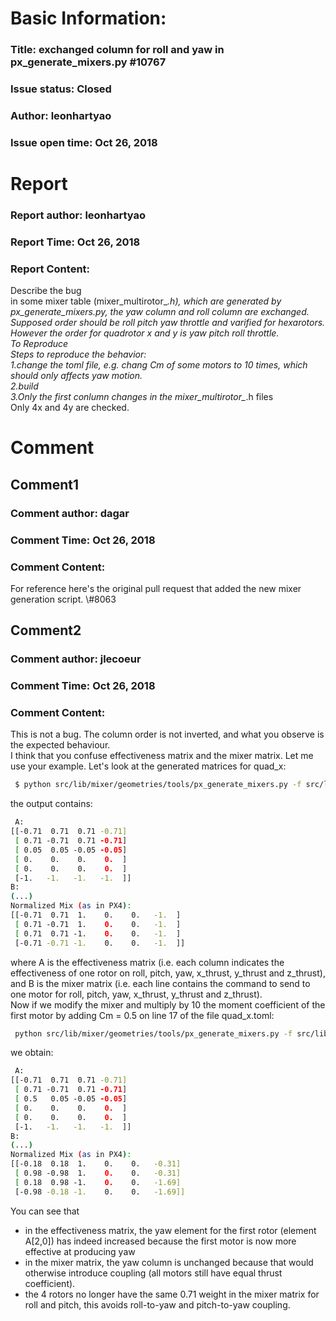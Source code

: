 # Basic Information:
### Title:  exchanged column for roll and yaw in px_generate_mixers.py #10767 
### Issue status: Closed
### Author: leonhartyao
### Issue open time: Oct 26, 2018
# Report
### Report author: leonhartyao
### Report Time: Oct 26, 2018
### Report Content:   
Describe the bug    
in some mixer table (mixer_multirotor_*.h), which are generated by px_generate_mixers.py, the yaw column and roll column are exchanged. Supposed order should be roll pitch yaw throttle and varified for hexarotors. However the order for quadrotor x and y is yaw pitch roll throttle.  
To Reproduce    
Steps to reproduce the behavior:  
1.change the toml file, e.g. chang Cm of some motors to 10 times, which should only affects yaw motion.  
2.build  
3.Only the first conlumn changes in the mixer_multirotor_*.h files  
Only 4x and 4y are checked.  

# Comment
## Comment1
### Comment author: dagar
### Comment Time: Oct 26, 2018
### Comment Content:   
For reference here's the original pull request that added the new mixer generation script. \\\#8063  

## Comment2
### Comment author: jlecoeur
### Comment Time: Oct 26, 2018
### Comment Content:   
This is not a bug. The column order is not inverted, and what you observe is the expected behaviour.  
I think that you confuse effectiveness matrix and the mixer matrix. Let me use your example. Let's look at the generated matrices for quad_x:  
    
```bash     
 $ python src/lib/mixer/geometries/tools/px_generate_mixers.py -f src/lib/mixer/geometries/quad_x.toml --verbose    
```  
the output contains:  
    
```bash     
 A:        
[[-0.71  0.71  0.71 -0.71]        
 [ 0.71 -0.71  0.71 -0.71]        
 [ 0.05  0.05 -0.05 -0.05]        
 [ 0.    0.    0.    0.  ]        
 [ 0.    0.    0.    0.  ]        
 [-1.   -1.   -1.   -1.  ]]        
B:        
(...)        
Normalized Mix (as in PX4):        
[[-0.71  0.71  1.    0.    0.   -1.  ]        
 [ 0.71 -0.71  1.    0.    0.   -1.  ]        
 [ 0.71  0.71 -1.    0.    0.   -1.  ]        
 [-0.71 -0.71 -1.    0.    0.   -1.  ]]        
```  
where A is the effectiveness matrix (i.e. each column indicates the effectiveness of one rotor on roll, pitch, yaw, x_thrust,  y_thrust and z_thrust), and B is the mixer matrix (i.e. each line contains the command to send to one motor for roll, pitch, yaw, x_thrust, y_thrust and z_thrust).  
Now if we modify the mixer and multiply by 10 the moment coefficient of the first motor by adding Cm = 0.5 on line 17 of the file quad_x.toml:  
    
```bash     
 python src/lib/mixer/geometries/tools/px_generate_mixers.py -f src/lib/mixer/geometries/quad_assym_cm.toml --verbose    
```  
we obtain:  
    
```bash     
 A:        
[[-0.71  0.71  0.71 -0.71]        
 [ 0.71 -0.71  0.71 -0.71]        
 [ 0.5   0.05 -0.05 -0.05]        
 [ 0.    0.    0.    0.  ]        
 [ 0.    0.    0.    0.  ]        
 [-1.   -1.   -1.   -1.  ]]        
B:        
(...)        
Normalized Mix (as in PX4):        
[[-0.18  0.18  1.    0.    0.   -0.31]        
 [ 0.98 -0.98  1.    0.    0.   -0.31]        
 [ 0.18  0.98 -1.    0.    0.   -1.69]        
 [-0.98 -0.18 -1.    0.    0.   -1.69]]        
```  
You can see that  
- in the effectiveness matrix, the yaw element for the first rotor (element A[2,0]) has indeed increased because the first motor is now more effective at producing yaw  
- in the mixer matrix, the yaw column is unchanged because that would otherwise introduce coupling (all motors still have equal thrust coefficient).  
- the 4 rotors no longer have the same 0.71 weight in the mixer matrix for roll and pitch, this avoids roll-to-yaw and pitch-to-yaw coupling.  
